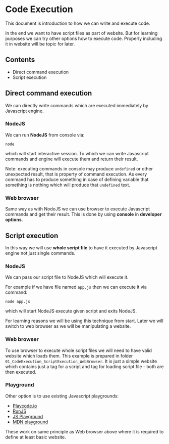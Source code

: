 # Code Execution

This document is introduction to how we can write and execute code.

In the end we want to have script files as part of website. But for learning purposes we can try other options how to execute code. Properly including it in website will be topic for later.

## Contents

- Direct command execution
- Script execution

## Direct command execution

We can directly write commands which are executed immediately by Javascript engine.

### NodeJS

We can run **NodeJS** from console via:

    node

which will start interactive session. To which we can write Javascript commands and engine will execute them and return their result.

Note: executing commands in console may produce `undefined` or other unexpected result, that is property of command execution. As every command has to produce something in case of defining variable that something is nothing which will produce that `undefined` text.

### Web browser

Same way as with NodeJS we can use browser to execute Javascript commands and get their result. This is done by using **console** in **developer options**.

## Script execution

In this way we will use **whole script file** to have it executed by Javascript engine not just single commands.

### NodeJS

We can pass our script file to NodeJS which will execute it.

For example if we have file named `app.js` then we can execute it via command:

    node app.js

which will start NodeJS execute given script and exits NodeJS.

For learning reasons we will be using this technique from start. Later we will switch to web browser as we will be manipulating a website.

### Web browser

To use browser to execute whole script files we will need to have valid website which loads them. This example is prepared in folder `01_CodeExecution_ScriptExecution_WebBrowser`. It is just a simple website which contains just a tag for a script and tag for loading script file - both are then executed.

### Playground

Other option is to use existing Javascript playgrounds:

- [Playcode.io](https://playcode.io/javascript)
- [RunJS](https://runjs.app/play)
- [JS Playground](https://www.jsplayground.dev/)
- [MDN playground](https://developer.mozilla.org/en-US/play)

These work on same principle as Web browser above where it is required to define at least basic website.
